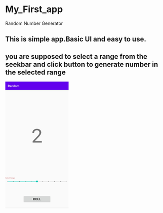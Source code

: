 # My_First_app
 Random Number Generator
## This is simple app.Basic UI and easy to use.
## you are supposed to select a range from the seekbar and click button to generate number in the selected range
<img src="20200725_124256.jpg" width="200px" height="400px">
